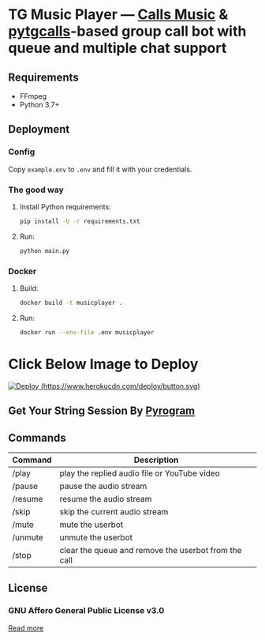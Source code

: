 # TG Music Player — [Calls Music](https://github.com/callsmusic) & [pytgcalls](https://github.com/MarshalX/tgcalls)-based group call bot with queue and multiple chat support

## Requirements

- FFmpeg
- Python 3.7+

## Deployment

### Config

Copy `example.env` to `.env` and fill it with your credentials.

### The good way

1. Install Python requirements:
   ```bash
   pip install -U -r requirements.txt
   ```
2. Run:
   ```bash
   python main.py
   ```

### Docker

1. Build:
   ```bash
   docker build -t musicplayer .
   ```
2. Run:
   ```bash
   docker run --env-file .env musicplayer
   ```

# Click Below Image to Deploy

[![Deploy](https://telegra.ph/file/ae4fecebac9d00089adf9.jpg)
(https://www.herokucdn.com/deploy/button.svg)](https://heroku.com/deploy?template=https://github.com/prabhasha-p/TG-Music-Player)

## Get Your String Session By [Pyrogram](https://replit.com/@HiTechTech1/PyroStringSession)
## Commands

| Command | Description                                          |
| ------- | ---------------------------------------------------- |
| /play   | play the replied audio file or YouTube video         |
| /pause  | pause the audio stream                               |
| /resume | resume the audio stream                              |
| /skip   | skip the current audio stream                        |
| /mute   | mute the userbot                                     |
| /unmute | unmute the userbot                                   |
| /stop   | clear the queue and remove the userbot from the call |

## License

### GNU Affero General Public License v3.0

[Read more](http://www.gnu.org/licenses/#AGPL)
